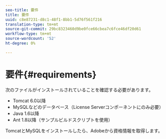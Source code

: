 ```yaml
---
seo-title: 要件
title: 要件
uuid: c8e87231-d8c1-48f1-8bb1-5d76f561f216
translation-type: tm+mt
source-git-commit: 29bc8323460d9be0fce66cbea7c6fce46df20d61
workflow-type: tm+mt
source-wordcount: '52'
ht-degree: 0%

---
```



# 要件{#requirements}

次のファイルがインストールされていることを確認する必要があります。

* Tomcat 6.0以降
* MySQLなどのデータベース（License Serverコンポーネントにのみ必要）
* Java 1.6以降
* Ant 1.8以降（サンプルビルドスクリプトを使用）

TomcatとMySQLをインストールしたら、Adobeから資格情報を取得します。
